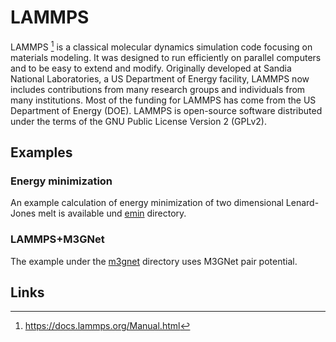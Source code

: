 # LAMMPS

LAMMPS [^1] is a classical molecular dynamics simulation code focusing on
materials modeling. It was designed to run efficiently on parallel computers and
to be easy to extend and modify. Originally developed at Sandia National
Laboratories, a US Department of Energy facility, LAMMPS now includes
contributions from many research groups and individuals from many institutions.
Most of the funding for LAMMPS has come from the US Department of Energy (DOE).
LAMMPS is open-source software distributed under the terms of the GNU Public
License Version 2 (GPLv2).

## Examples

### Energy minimization
An example calculation of energy minimization of two dimensional Lenard-Jones
melt is available und [emin](./emin) directory.

### LAMMPS+M3GNet
The example under the [m3gnet](./m3gnet) directory uses M3GNet pair potential.


## Links
[^1]: https://docs.lammps.org/Manual.html
